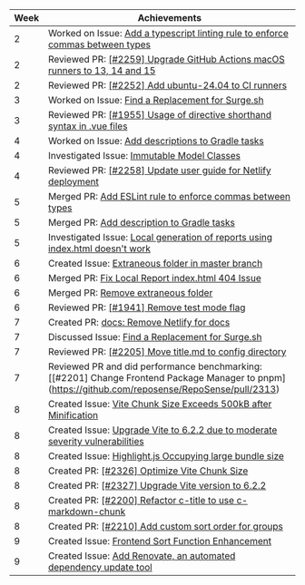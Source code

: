 | Week | Achievements                                                                                                                                       |
| ---- | -------------------------------------------------------------------------------------------------------------------------------------------------- |
| 2    | Worked on Issue: [Add a typescript linting rule to enforce commas between types](https://github.com/reposense/RepoSense/issues/2190)               |
| 2    | Reviewed PR: [[#2259] Upgrade GitHub Actions macOS runners to 13, 14 and 15](https://github.com/reposense/RepoSense/pull/2260)                     |
| 2    | Reviewed PR: [[#2252] Add ubuntu-24.04 to CI runners](https://github.com/reposense/RepoSense/pull/2261)                                            |
| 3    | Worked on Issue: [Find a Replacement for Surge.sh](https://github.com/reposense/RepoSense/issues/2276)                                             |
| 3    | Reviewed PR: [[#1955] Usage of directive shorthand syntax in .vue files](https://github.com/reposense/RepoSense/pull/2290)                         |
| 4    | Worked on Issue: [Add descriptions to Gradle tasks](https://github.com/reposense/RepoSense/issues/1952)                                            |
| 4    | Investigated Issue: [Immutable Model Classes](https://github.com/reposense/RepoSense/issues/2225)                                                  |
| 4    | Reviewed PR: [[#2258] Update user guide for Netlify deployment](https://github.com/reposense/RepoSense/pull/2294)                                  |
| 5    | Merged PR: [Add ESLint rule to enforce commas between types](https://github.com/reposense/RepoSense/pull/2287)                                     |
| 5    | Merged PR: [Add description to Gradle tasks](https://github.com/reposense/RepoSense/pull/2288)                                                     |
| 5    | Investigated Issue: [Local generation of reports using index.html doesn't work](https://github.com/reposense/RepoSense/issues/2289)                |
| 6    | Created Issue: [Extraneous folder in master branch](https://github.com/reposense/RepoSense/issues/2302)                                            |
| 6    | Merged PR: [Fix Local Report index.html 404 Issue](https://github.com/reposense/RepoSense/pull/2300)                                               |
| 6    | Merged PR: [Remove extraneous folder](https://github.com/reposense/RepoSense/pull/2301)                                                            |
| 6    | Reviewed PR: [[#1941] Remove test mode flag](https://github.com/reposense/RepoSense/pull/2314)                                                     |
| 7    | Created PR: [docs: Remove Netlify for docs](https://github.com/reposense/RepoSense/pull/2321)                                                      |
| 7    | Discussed Issue: [Find a Replacement for Surge.sh](https://github.com/reposense/RepoSense/issues/2276)                                             |
| 7    | Reviewed PR: [[#2205] Move title.md to config directory](https://github.com/reposense/RepoSense/pull/2315)                                         |
| 7    | Reviewed PR and did performance benchmarking: [[#2201] Change Frontend Package Manager to pnpm] (https://github.com/reposense/RepoSense/pull/2313) |
| 8    | Created Issue: [Vite Chunk Size Exceeds 500kB after Minification](https://github.com/reposense/RepoSense/issues/2326)                              |
| 8    | Created Issue: [Upgrade Vite to 6.2.2 due to moderate severity vulnerabilities](https://github.com/reposense/RepoSense/issues/2327)                |
| 8    | Created Issue: [Highlight.js Occupying large bundle size ](https://github.com/reposense/RepoSense/issues/2330)                                     |
| 8    | Created PR: [[#2326] Optimize Vite Chunk Size](https://github.com/reposense/RepoSense/pull/2325)                                                   |
| 8    | Created PR: [[#2327] Upgrade Vite version to 6.2.2](https://github.com/reposense/RepoSense/pull/2328)                                              |
| 8    | Created PR: [[#2200] Refactor c-title to use c-markdown-chunk](https://github.com/reposense/RepoSense/pull/2329)                                   |
| 8    | Created PR: [[#2210] Add custom sort order for groups](https://github.com/reposense/RepoSense/pull/2331)                                           |
| 9    | Created Issue: [Frontend Sort Function Enhancement](https://github.com/reposense/RepoSense/issues/2332)                                            |
| 9    | Created Issue: [Add Renovate, an automated dependency update tool](https://github.com/reposense/RepoSense/issues/2333)                             |
